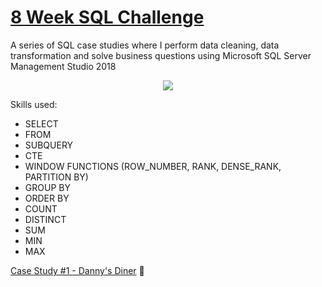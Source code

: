 # [8 Week SQL Challenge](https://8weeksqlchallenge.com/getting-started/)

A series of SQL case studies where I perform data cleaning, data transformation and solve business questions using Microsoft SQL Server Management Studio 2018

<p align="center">
  <img src=https://user-images.githubusercontent.com/72626506/137976082-3de2b3c8-3931-4510-a5c6-e022f42b60a7.png>
</p>

Skills used: 
- SELECT
- FROM
- SUBQUERY
- CTE
- WINDOW FUNCTIONS (ROW_NUMBER, RANK, DENSE_RANK, PARTITION BY)
- GROUP BY
- ORDER BY
- COUNT
- DISTINCT
- SUM
- MIN
- MAX

[ Case Study #1 - Danny's Diner](https://github.com/sebachiara88/8-Week-SQL-Challenge/tree/main/Case%20Study%20%231%20-%20Danny's%20Diner) 🍣


